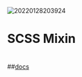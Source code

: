 ![20220128203924](https://user-images.githubusercontent.com/79053495/151541181-d96bc966-cad0-45fa-bd54-7dc6cc524336.png)
  
# SCSS Mixin  
ㅤ  
##[docs](https://sass-lang.com/documentation/at-rules/mixin)
